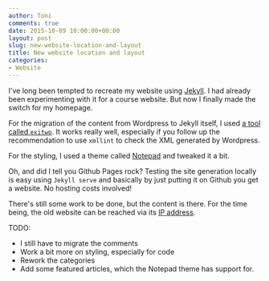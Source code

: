 ```yaml
---
author: Toni
comments: true
date: 2015-10-09 10:00:00+00:00
layout: post
slug: new-website-location-and-layout
title: New website location and layout
categories:
- Website
---
```


I've long been tempted to recreate my website using [Jekyll](https://jekyllrb.com/). I had already been experimenting with it for a course website. But now I finally made the switch for my homepage.

For the migration of the content from Wordpress to Jekyll itself, I used [a tool called `exitwp`](https://github.com/thomasf/exitwp). It works really well, especially if you follow up the recommendation to use `xmllint` to check the XML generated by Wordpress.

For the styling, I used a theme called [Notepad](http://www.hossainmohdfaysal.com/Notepad/) and tweaked it a bit.

Oh, and did I tell you Github Pages rock? Testing the site generation locally is easy using `Jekyll serve` and basically by just putting it on Github you get a website. No hosting costs involved!

There's still some work to be done, but the content is there. For the time being, the old website can be reached via its [IP address](http://92.48.206.114).

TODO:

- I still have to migrate the comments
- Work a bit more on styling, especially for code
- Rework the categories
- Add some featured articles, which the Notepad theme has support for.